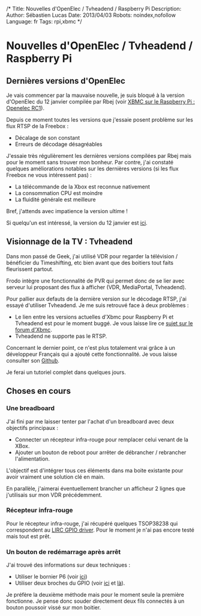 /*
Title: Nouvelles d'OpenElec / Tvheadend / Raspberry Pi
Description: 
Author: Sébastien Lucas
Date: 2013/04/03
Robots: noindex,nofollow
Language: fr
Tags: rpi,xbmc
*/
# Nouvelles d'OpenElec / Tvheadend / Raspberry Pi

##  Dernières versions d'OpenElec 
Je vais commencer par la mauvaise nouvelle, je suis bloqué à la version d'OpenElec du 12 janvier compilée par Rbej (voir [XBMC sur le Raspberry Pi : Openelec RC1](https://blog.slucas.fr/blog/raspberry-pi-xbmc-7)).

Depuis ce moment toutes les versions que j'essaie posent problème sur les flux RTSP de la Freebox :

* Décalage de son constant
* Erreurs de décodage désagréables
  
J'essaie très régulièrement les dernières versions compilées par Rbej mais pour le moment sans trouver mon bonheur. Par contre, j'ai constaté quelques améliorations notables sur les dernières versions (si les flux Freebox ne vous intéressent pas) :

* La télécommande de la Xbox est reconnue nativement
* La consommation CPU est moindre
* La fluidité générale est meilleure
  
Bref, j'attends avec impatience la version ultime !

Si quelqu'un est intéressé, la version du 12 janvier est [ici](http://dl.free.fr/gZuDKQ3hY).

## Visionnage de la TV : Tvheadend

Dans mon passé de Geek, j'ai utilisé VDR pour regarder la télévision / bénéficier du Timeshifting, etc bien avant que des boitiers tout faits fleurissent partout. 

Frodo intègre une fonctionnalité de PVR qui permet donc de se lier avec serveur lui proposant des flux à afficher (VDR, MediaPortal, Tvheadend).

Pour pallier aux defauts de la dernière version sur le décodage RTSP, j'ai essayé d'utiliser Tvheadend. Je me suis retrouvé face à deux problèmes :

* Le lien entre les versions actuelles d'Xbmc pour Raspberry Pi et Tvheadend est pour le moment buggé. Je vous laisse lire ce [sujet sur le forum d'Xbmc](http://forum.xbmc.org/showthread.php?tid=148646).
* Tvheadend ne supporte pas le RTSP.

Concernant le dernier point, ce n'est plus totalement vrai grâce à un développeur Français qui a ajouté cette fonctionnalité. Je vous laisse consulter son [Github](https://github.com/Glandos/tvheadend).

Je ferai un tutoriel complet dans quelques jours.

## Choses en cours

### Une breadboard
J'ai fini par me laisser tenter par l'achat d'un breadboard avec deux objectifs principaux :

* Connecter un récepteur infra-rouge pour remplacer celui venant de la XBox.
* Ajouter un bouton de reboot pour arrêter de débrancher / rebrancher l'alimentation.

L'objectif est d'intégrer tous ces éléments dans ma boite existante pour avoir vraiment une solution clé en main.

En parallèle, j'aimerai éventuellement brancher un afficheur 2 lignes que j'utilisais sur mon VDR précédemment. 

### Récepteur infra-rouge

Pour le récepteur infra-rouge, j'ai récupéré quelques TSOP38238 qui correspondent au [LIRC GPIO driver](http://aron.ws/projects/lirc_rpi/). Pour le moment je n'ai pas encore testé mais tout est prêt.

### Un bouton de redémarrage après arrêt

J'ai trouvé des informations sur deux techniques :

* Utiliser le bornier P6 (voir [ici](http://raspi.tv/2012/making-a-reset-switch-for-your-rev-2-raspberry-pi))
* Utiliser deux broches du GPIO (voir [ici](http://elinux.org/RPI_safe_mode) et [là](http://www.raspberrypi.org/phpBB3/viewtopic.php?p=227308)).

Je préfère la deuxième méthode mais pour le moment seule la première fonctionne. Je pense donc souder directement deux fils connectés à un bouton poussoir vissé sur mon boitier.
